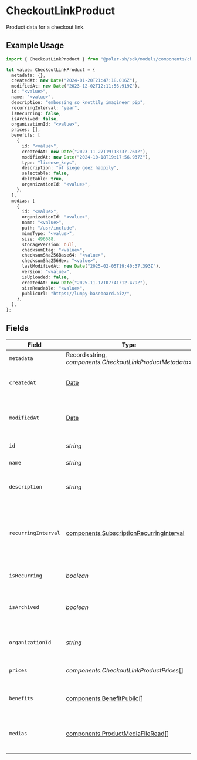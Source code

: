 # CheckoutLinkProduct

Product data for a checkout link.

## Example Usage

```typescript
import { CheckoutLinkProduct } from "@polar-sh/sdk/models/components/checkoutlinkproduct.js";

let value: CheckoutLinkProduct = {
  metadata: {},
  createdAt: new Date("2024-01-20T21:47:18.016Z"),
  modifiedAt: new Date("2023-12-02T12:11:56.919Z"),
  id: "<value>",
  name: "<value>",
  description: "embossing so knottily imagineer pip",
  recurringInterval: "year",
  isRecurring: false,
  isArchived: false,
  organizationId: "<value>",
  prices: [],
  benefits: [
    {
      id: "<value>",
      createdAt: new Date("2023-11-27T19:18:37.761Z"),
      modifiedAt: new Date("2024-10-18T19:17:56.937Z"),
      type: "license_keys",
      description: "of siege geez happily",
      selectable: false,
      deletable: true,
      organizationId: "<value>",
    },
  ],
  medias: [
    {
      id: "<value>",
      organizationId: "<value>",
      name: "<value>",
      path: "/usr/include",
      mimeType: "<value>",
      size: 496688,
      storageVersion: null,
      checksumEtag: "<value>",
      checksumSha256Base64: "<value>",
      checksumSha256Hex: "<value>",
      lastModifiedAt: new Date("2025-02-05T19:40:37.393Z"),
      version: "<value>",
      isUploaded: false,
      createdAt: new Date("2025-11-17T07:41:12.479Z"),
      sizeReadable: "<value>",
      publicUrl: "https://lumpy-baseboard.biz/",
    },
  ],
};
```

## Fields

| Field                                                                                                | Type                                                                                                 | Required                                                                                             | Description                                                                                          |
| ---------------------------------------------------------------------------------------------------- | ---------------------------------------------------------------------------------------------------- | ---------------------------------------------------------------------------------------------------- | ---------------------------------------------------------------------------------------------------- |
| `metadata`                                                                                           | Record<string, *components.CheckoutLinkProductMetadata*>                                             | :heavy_check_mark:                                                                                   | N/A                                                                                                  |
| `createdAt`                                                                                          | [Date](https://developer.mozilla.org/en-US/docs/Web/JavaScript/Reference/Global_Objects/Date)        | :heavy_check_mark:                                                                                   | Creation timestamp of the object.                                                                    |
| `modifiedAt`                                                                                         | [Date](https://developer.mozilla.org/en-US/docs/Web/JavaScript/Reference/Global_Objects/Date)        | :heavy_check_mark:                                                                                   | Last modification timestamp of the object.                                                           |
| `id`                                                                                                 | *string*                                                                                             | :heavy_check_mark:                                                                                   | The ID of the product.                                                                               |
| `name`                                                                                               | *string*                                                                                             | :heavy_check_mark:                                                                                   | The name of the product.                                                                             |
| `description`                                                                                        | *string*                                                                                             | :heavy_check_mark:                                                                                   | The description of the product.                                                                      |
| `recurringInterval`                                                                                  | [components.SubscriptionRecurringInterval](../../models/components/subscriptionrecurringinterval.md) | :heavy_check_mark:                                                                                   | The recurring interval of the product. If `None`, the product is a one-time purchase.                |
| `isRecurring`                                                                                        | *boolean*                                                                                            | :heavy_check_mark:                                                                                   | Whether the product is a subscription.                                                               |
| `isArchived`                                                                                         | *boolean*                                                                                            | :heavy_check_mark:                                                                                   | Whether the product is archived and no longer available.                                             |
| `organizationId`                                                                                     | *string*                                                                                             | :heavy_check_mark:                                                                                   | The ID of the organization owning the product.                                                       |
| `prices`                                                                                             | *components.CheckoutLinkProductPrices*[]                                                             | :heavy_check_mark:                                                                                   | List of prices for this product.                                                                     |
| `benefits`                                                                                           | [components.BenefitPublic](../../models/components/benefitpublic.md)[]                               | :heavy_check_mark:                                                                                   | List of benefits granted by the product.                                                             |
| `medias`                                                                                             | [components.ProductMediaFileRead](../../models/components/productmediafileread.md)[]                 | :heavy_check_mark:                                                                                   | List of medias associated to the product.                                                            |